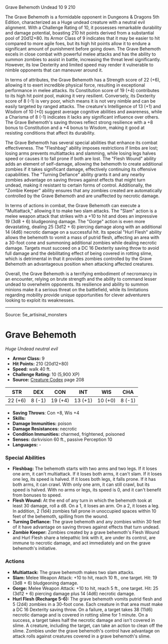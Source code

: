 <MonsterName/>Grave Behemoth</MonsterName>
<CreatureType/>Undead</CreatureType>
<CR/>10</CR>
<AC/>9</AC>
<HP/>210</HP>
<summary>The Grave Behemoth is a formidable opponent in Dungeons & Dragons 5th Edition, characterized as a Huge undead creature with a neutral evil alignment. With a Challenge Rating of 10, it possesses remarkable durability and damage potential, boasting 210 hit points derived from a substantial pool of 20d12+80. Its Armor Class of 9 indicates that it may be easier to hit compared to more agile foes, but its high hit points allow it to endure a significant amount of punishment before going down. The Grave Behemoth excels in close combat with powerful melee attacks and has the ability to summon zombies to assist in battle, increasing the threat level significantly. However, its low Dexterity and limited speed may render it vulnerable to nimble opponents that can maneuver around it.</summary>

<detail>

In terms of attributes, the Grave Behemoth has a Strength score of 22 (+6), allowing it to exert incredible physical force, resulting in exceptional performance in melee attacks. Its Constitution score of 19 (+4) contributes to its high hit point pool, making it very resilient. Conversely, its Dexterity score of 8 (-1) is very poor, which means it is not very nimble and can be easily targeted by ranged attacks. The creature's Intelligence of 13 (+1) and Wisdom of 10 (+0) suggest average cognitive abilities and awareness, while a Charisma of 8 (-1) indicates it lacks any significant influence over others. The Grave Behemoth's saving throws reflect strong resilience with a +8 bonus to Constitution and a +4 bonus to Wisdom, making it good at resisting conditions that affect its durability.

The Grave Behemoth has several special abilities that enhance its combat effectiveness. The "Fleshbag" ability imposes restrictions if limbs are lost; losing arms prevents multiattacks and slamming, while losing legs halves speed or causes it to fall prone if both are lost. The "Flesh Wound" ability adds an element of self-damage, allowing the behemoth to create additional zombies if it takes significant damage, effectively continuing its offensive capabilities. The "Turning Defiance" ability grants it and any nearby zombies advantage on saving throws against effects that might turn undead, making it resistant to certain forms of control. Additionally, the "Zombie Keeper" ability ensures that any zombies created are automatically controlled by the Grave Behemoth and are unaffected by necrotic damage.

In terms of actions in combat, the Grave Behemoth can execute a "Multiattack," allowing it to make two slam attacks. The "Slam" action is a melee weapon attack that strikes with a +10 to hit and does an impressive 19 (3d8 + 6) bludgeoning damage. The "Gorge" action is even more devastating, dealing 25 (3d12 + 6) piercing damage along with an additional 14 (4d6) necrotic damage on a successful hit. Its special "Hurl Flesh" ability allows the behemoth to vomit a mass of putrid flesh, affecting an area with a 30-foot cone and summoning additional zombies while dealing necrotic damage. Targets must succeed on a DC 16 Dexterity saving throw to avoid full damage and the debilitating effect of being covered in rotting slime, which is detrimental in that it provides zombies controlled by the Grave Behemoth an advantageous position when attacking affected creatures.

Overall, the Grave Behemoth is a terrifying embodiment of necromancy in an encounter, relying on brute strength and the ability to command lesser undead to overwhelm opponents. Its resilience and ability to summon minions make it a serious threat on the battlefield, while its limitations regarding mobility provide unique opportunities for clever adventurers looking to exploit its weaknesses.</detail>



---

Source: 5e_artisinal_monsters

# Grave Behemoth

*Huge* *Undead* *neutral evil*

- **Armor Class:** 9
- **Hit Points:** 210 (20d12+80)
- **Speed:** walk 40 ft.
- **Challenge Rating:** 10 (5,900 XP)
- **Source:** [Creature Codex](https://koboldpress.com/kpstore/product/creature-codex-for-5th-edition-dnd) page 208

| STR | DEX | CON | INT | WIS | CHA |
| --- | --- | --- | --- | --- | --- |
| 22 (+6) | 8 (-1) | 19 (+4) | 13 (+1) | 10 (+0) | 8 (-1) |

- **Saving Throws**: Con +8, Wis +4
- **Skills:** 
- **Damage Immunities:** poison
- **Damage Resistances:** necrotic
- **Condition Immunities:** charmed, frightened, poisoned
- **Senses:** darkvision 60 ft., passive Perception 10
- **Languages:** -

### Special Abilities

- **Fleshbag:** The behemoth starts with two arms and two legs. If it loses one arm, it can't multiattack. If it loses both arms, it can't slam. If it loses one leg, its speed is halved. If it loses both legs, it falls prone. If it has both arms, it can crawl. With only one arm, it can still crawl, but its speed is halved. With no arms or legs, its speed is 0, and it can't benefit from bonuses to speed.
- **Flesh Wound:** At the end of any turn in which the behemoth took at least 30 damage, roll a d8. On a 1, it loses an arm. On a 2, it loses a leg. In addition, 2 (1d4) zombies fall prone in unoccupied spaces within 10 feet of the behemoth, spilling from the wound.
- **Turning Defiance:** The grave behemoth and any zombies within 30 feet of it have advantage on saving throws against effects that turn undead.
- **Zombie Keeper:** Zombies created by a grave behemoth's Flesh Wound and Hurl Flesh share a telepathic link with it, are under its control, are immune to necrotic damage, and act immediately and on the grave behemoth's initiative.

### Actions

- **Multiattack:** The grave behemoth makes two slam attacks.
- **Slam:** Melee Weapon Attack: +10 to hit, reach 10 ft., one target. Hit: 19 (3d8 + 6) bludgeoning damage.
- **Gorge:** Melee Weapon Attack: +10 to hit, reach 5 ft., one target. Hit: 25 (3d12 + 6) piercing damage plus 14 (4d6) necrotic damage.
- **Hurl Flesh (Recharge 5-6):** The grave behemoth vomits putrid flesh and 5 (2d4) zombies in a 30-foot cone. Each creature in that area must make a DC 16 Dexterity saving throw. On a failure, a target takes 38 (11d6) necrotic damage and is covered in rotting slime for 1 minute. On a success, a target takes half the necrotic damage and isn't covered in slime. A creature, including the target, can take an action to clean off the slime. Zombies under the grave behemoth's control have advantage on attack rolls against creatures covered in a grave behemoth's slime.




